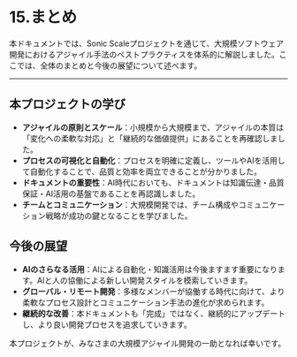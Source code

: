 # 15.まとめ

本ドキュメントでは、Sonic Scaleプロジェクトを通じて、大規模ソフトウェア開発におけるアジャイル手法のベストプラクティスを体系的に解説しました。ここでは、全体のまとめと今後の展望について述べます。

---

## 本プロジェクトの学び

- **アジャイルの原則とスケール**：小規模から大規模まで、アジャイルの本質は「変化への柔軟な対応」と「継続的な価値提供」にあることを再確認しました。
- **プロセスの可視化と自動化**：プロセスを明確に定義し、ツールやAIを活用して自動化することで、品質と効率を両立できることが分かりました。
- **ドキュメントの重要性**：AI時代においても、ドキュメントは知識伝達・品質保証・AI活用の基盤であることを再認識しました。
- **チームとコミュニケーション**：大規模開発では、チーム構成やコミュニケーション戦略が成功の鍵となることを学びました。


## 今後の展望

- **AIのさらなる活用**：AIによる自動化・知識活用は今後ますます重要になります。AIと人の協働による新しい開発スタイルを模索していきます。
- **グローバル・リモート開発**：多様なメンバーが協働する時代に向けて、より柔軟なプロセス設計とコミュニケーション手法の進化が求められます。
- **継続的な改善**：本ドキュメントも「完成」ではなく、継続的にアップデートし、より良い開発プロセスを追求していきます。

本プロジェクトが、みなさまの大規模アジャイル開発の一助となれば幸いです。 